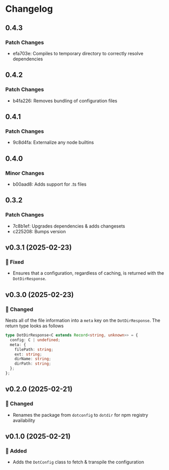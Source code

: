 # Changelog

## 0.4.3

### Patch Changes

- efa703e: Compiles to temporary directory to correctly resolve dependencies

## 0.4.2

### Patch Changes

- b4fa226: Removes bundling of configuration files

## 0.4.1

### Patch Changes

- 9c8d4fa: Externalize any node builtins

## 0.4.0

### Minor Changes

- b00aad8: Adds support for .ts files

## 0.3.2

### Patch Changes

- 7c8b1ef: Upgrades dependencies & adds changesets
- c225208: Bumps version

## v0.3.1 (2025-02-23)

### 🐛 Fixed

- Ensures that a configuration, regardless of caching, is returned with the `DotDirResponse`.

## v0.3.0 (2025-02-23)

### 🔄 Changed

Nests all of the file information into a `meta` key on the `DotDirResponse`. The return type looks as follows

```ts
type DotDirResponse<C extends Record<string, unknown>> = {
  config: C | undefined;
  meta: {
    filePath: string;
    ext: string;
    dirName: string;
    dirPath: string;
  };
};
```

## v0.2.0 (2025-02-21)

### 🔄 Changed

- Renames the package from `dotconfig` to `dotdir` for npm registry availability

## v0.1.0 (2025-02-21)

### 🚀 Added

- Adds the `DotConfig` class to fetch & transpile the configuration
